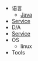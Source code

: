 * 语言
    - [Java](Java.md)
* [Service](Service.md)
* D/A
* [Service](Service.md)
* OS
    - linux
* Tools